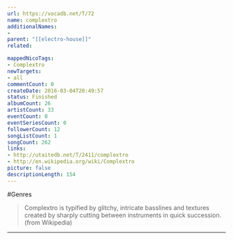 ```yaml
---
url: https://vocadb.net/T/72
name: complextro
additionalNames: 
- 
parent: "[[electro-house]]"
related:

mappedNicoTags:
- Complextro
newTargets:
- all
commentCount: 0
createDate: 2016-03-04T20:49:57
status: Finished
albumCount: 26
artistCount: 33
eventCount: 0
eventSeriesCount: 0
followerCount: 12
songListCount: 1
songCount: 262
links: 
- http://utaitedb.net/T/2411/complextro
- http://en.wikipedia.org/wiki/Complextro
picture: false
descriptionLength: 154
---
```


#Genres

>Complextro is typified by glitchy, intricate basslines and textures created by sharply cutting between instruments in quick succession. (from Wikipedia) 

---

